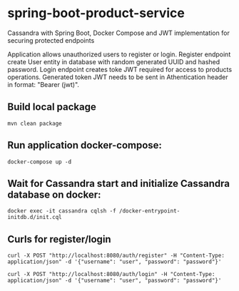 # spring-boot-product-service
Cassandra with Spring Boot, Docker Compose and JWT implementation for securing protected endpoints

Application allows unauthorized users to register or login. 
Register endpoint create User entity in database with random generated UUID and hashed password.
Login endpoint creates toke JWT required for access to products operations. Generated token JWT needs to be sent in Athentication header in format: "Bearer (jwt)".


Build local package
-------------------------------
```
mvn clean package
```


Run application docker-compose:
-------------------------------
 ```
docker-compose up -d
```


Wait for Cassandra start and initialize Cassandra database on docker: 
-------------------------------

 ```
docker exec -it cassandra cqlsh -f /docker-entrypoint-initdb.d/init.cql
```

Curls for register/login
-------------------------------

 ```
 curl -X POST "http://localhost:8080/auth/register" -H "Content-Type: application/json" -d '{"username": "user", "password": "password"}'
```
 ```
 curl -X POST "http://localhost:8080/auth/login" -H "Content-Type: application/json" -d '{"username": "user", "password": "password"}'
```
